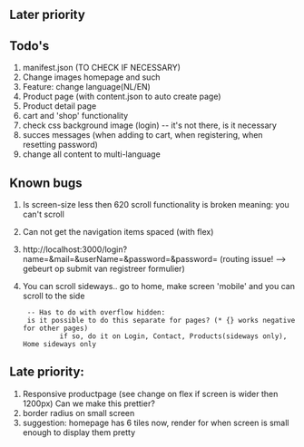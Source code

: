 ## Later priority

## Todo's
1. manifest.json (TO CHECK IF NECESSARY)
2. Change images homepage and such 
3. Feature: change language(NL/EN)
4. Product page (with content.json to auto create page)
5. Product detail page
6. cart and 'shop' functionality
7. check css background image (login) -- it's not there, is it necessary
8. succes messages (when adding to cart, when registering, when resetting password)
9. change all content to multi-language

## Known bugs
1. Is screen-size less then 620 scroll functionality is broken
        meaning: you can't scroll
2. Can not get the navigation items spaced (with flex)
3. http://localhost:3000/login?name=&mail=&userName=&password=&password= 
        (routing issue! --> gebeurt op submit van registreer formulier)
4. You can scroll sideways.. 
        go to home, make screen 'mobile' and you can scroll to the side

        -- Has to do with overflow hidden:
        is it possible to do this separate for pages? (* {} works negative for other pages)
                if so, do it on Login, Contact, Products(sideways only), Home sideways only 

## Late priority:
1. Responsive productpage (see change on flex if screen is wider then 1200px)
   Can we make this prettier? 
2. border radius on small screen
3. suggestion: homepage has 6 tiles now, render for when screen is small enough to display them pretty